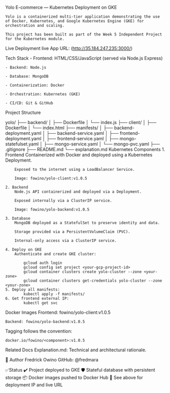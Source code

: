 Yolo E-commerce — Kubernetes Deployment on GKE

    Yolo is a containerized multi-tier application demonstrating the use of Docker, Kubernetes, and Google Kubernetes Engine (GKE) for orchestration and scaling. 
    
    This project has been built as part of the Week 5 Independent Project for the Kubernetes module.

Live Deployment
live App URL: (http://35.184.247.235:3000/)

Tech Stack
    - Frontend: HTML/CSS/JavaScript (served via Node.js Express)

    - Backend: Node.js

    - Database: MongoDB

    - Containerization: Docker

    - Orchestration: Kubernetes (GKE)

    - CI/CD: Git & GitHub

Project Structure

yolo/
├── backend/
│   ├── Dockerfile
│   └── index.js
├── client/
│   ├── Dockerfile
│   └── index.html
├── manifests/
│   ├── backend-deployment.yaml
│   ├── backend-service.yaml
│   ├── frontend-deployment.yaml
│   ├── frontend-service.yaml
│   ├── mongo-statefulset.yaml
│   ├── mongo-service.yaml
│   └── mongo-pvc.yaml
├── .gitignore
├── README.md
└── explanation.md
Kubernetes Components
    1. Frontend
        Containerized with Docker and deployed using a Kubernetes Deployment.

        Exposed to the internet using a LoadBalancer Service.

        Image: fowino/yolo-client:v1.0.5

    2. Backend
        Node.js API containerized and deployed via a Deployment.

        Exposed internally via a ClusterIP service.

        Image: fowino/yolo-backend:v1.0.5

    3. Database
        MongoDB deployed as a StatefulSet to preserve identity and data.

        Storage provided via a PersistentVolumeClaim (PVC).

        Internal-only access via a ClusterIP service.

    4. Deploy on GKE
        Authenticate and create GKE cluster:

            gcloud auth login
            gcloud config set project <your-gcp-project-id>
            gcloud container clusters create yolo-cluster --zone <your-zone>
            gcloud container clusters get-credentials yolo-cluster --zone <your-zone>
    5. Deploy all manifests:
            kubectl apply -f manifests/
    6. Get frontend external IP:
            kubectl get svc

Docker Images
    Frontend: fowino/yolo-client:v1.0.5

    Backend: fowino/yolo-backend:v1.0.5

Tagging follows the convention:
    
    docker.io/fowino/<component>:v1.0.5

Related Docs
Explanation.md: Technical and architectural rationale.

👤 Author
Fredrick Owino
GitHub: @fredmara
  


✅Status
✔️ Project deployed to GKE
🛡️ Stateful database with persistent storage
📦 Docker images pushed to Docker Hub
📎 See above for deployment IP and live URL
